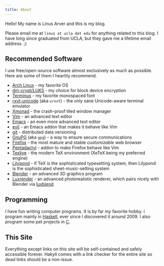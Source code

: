 ```yaml
---
title: About
---
```


Hello! My name is Linus Arver and this is my blog.

Please email me at `linus at ucla dot edu` for anything related to this blog.
I have long since graduated from UCLA, but they gave me a lifetime email address. ;)

Recommended Software
--------------------

I use free/open-source software almost exclusively as much as possible.
Here are some of them I heartily recommend.

- [Arch Linux][arch] - my favorite OS
- [dm-crypt/LUKS][crypto] - my choice for block device encryption
- [Terminus][terminus] - my favorite monospaced font
- [rxvt-unicode][urxvt] (aka `urxvt`) - the only sane Unicode-aware terminal emulator
- [Xmonad][xmonad] - the crash-proof tiled window manager
- [Vim][vim] - an advanced text editor
- [Emacs][emacs] - an even more advanced text editor
- [evil][evil] - an Emacs addon that makes it behave like Vim
- [git][git] - distributed data versioning
- [GnuPG][gpg] (aka `gpg`) - a way to ensure secure communications
- [Firefox][firefox] - the most mature and stable *customizable* web browser
- [Pentadactyl][penta] - addon to make Firefox behave like Vim
- [Texlive][texlive] - the modern TeX environment (XeTeX being my preferred engine)
- [Lilypond][lily] - if TeX is the sophisticated typesetting system, then Lilypond is the sophisticated sheet-music-setting system
- [Blender][blend] - an advanced 3D graphics program
- [Luxrender][luxrender] - an advanced photorealistic renderer, which pairs nicely with Blender via [luxblend][luxblend]

[arch]: https://www.archlinux.org
[crypto]: https://wiki.archlinux.org/index.php/LUKS
[terminus]: https://www.archlinux.org/packages/community/any/terminus-font/
[urxvt]: https://www.archlinux.org/packages/community/x86_64/rxvt-unicode/
[xmonad]: http://xmonad.org/
[vim]: https://www.archlinux.org/packages/extra/x86_64/gvim/
[emacs]: https://www.archlinux.org/packages/extra/x86_64/emacs/
[evil]: https://aur.archlinux.org/packages/emacs-evil-git/
[git]: https://www.archlinux.org/packages/extra/x86_64/git/
[gpg]: https://www.archlinux.org/packages/core/x86_64/gnupg/
[firefox]: https://www.archlinux.org/packages/extra/x86_64/firefox/
[penta]: http://5digits.org/pentadactyl/
[texlive]: https://www.archlinux.org/packages/extra/any/texlive-core/
[lily]: https://www.archlinux.org/packages/community/x86_64/lilypond/
[blend]: https://www.archlinux.org/packages/community/x86_64/blender/
[luxrender]: https://www.archlinux.org/packages/community/x86_64/luxrender/
[luxblend]: https://www.archlinux.org/packages/community/any/luxblend25/

Programming
-----------

I have fun writing computer programs.
It is by far my favorite hobby.
I program mainly in [Haskell][haskell], ever since I discovered it around 2009.
I also program some pet projects in [C][c].

[haskell]: http://en.wikipedia.org/wiki/Haskell_(programming_language)
[c]: http://en.wikipedia.org/wiki/C_(programming_language)

This Site
---------

Everything except links on this site will be self-contained and safely accessible forever.
Hakyll comes with a link checker for the entire site so dead links should be a non-issue.
